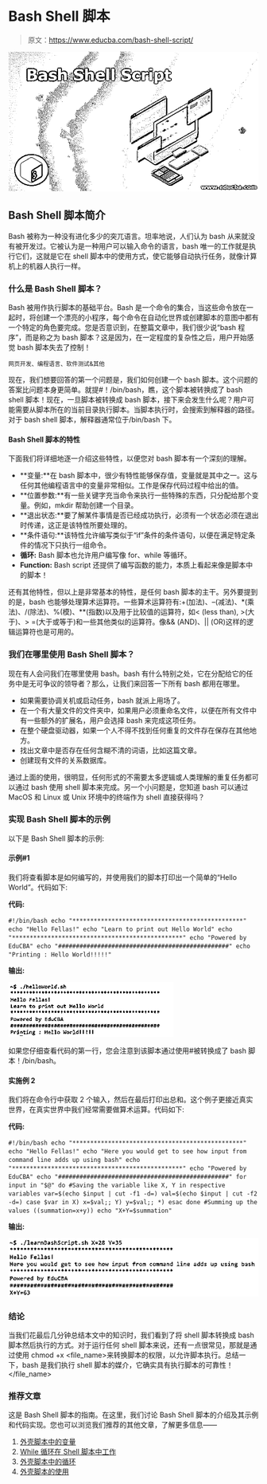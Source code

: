 # Bash Shell 脚本

> 原文：<https://www.educba.com/bash-shell-script/>

![Bash Shell Script](img/50ac1042c5d2d207b5ac3542afeb96de.png)



## Bash Shell 脚本简介

Bash 被称为一种没有进化多少的突兀语言。坦率地说，人们认为 bash 从来就没有被开发过。它被认为是一种用户可以输入命令的语言，bash 唯一的工作就是执行它们，这就是它在 shell 脚本中的使用方式，使它能够自动执行任务，就像计算机上的机器人执行一样。

### 什么是 Bash Shell 脚本？

Bash 被用作执行脚本的基础平台。Bash 是一个命令的集合，当这些命令放在一起时，将创建一个漂亮的小程序，每个命令在自动化世界或创建脚本的意图中都有一个特定的角色要完成。您是否意识到，在整篇文章中，我们很少说“bash 程序”，而是称之为 bash 脚本？这是因为，在一定程度的复杂性之后，用户开始感觉 bash 脚本失去了控制！

<small>网页开发、编程语言、软件测试&其他</small>

现在，我们想要回答的第一个问题是，我们如何创建一个 bash 脚本。这个问题的答案比问题本身更简单。就提#！/bin/bash，瞧，这个脚本被转换成了 bash shell 脚本！现在，一旦脚本被转换成 bash 脚本，接下来会发生什么呢？用户可能需要从脚本所在的当前目录执行脚本。当脚本执行时，会搜索到解释器的路径。对于 bash shell 脚本，解释器通常位于/bin/bash 下。

#### Bash Shell 脚本的特性

下面我们将详细地逐一介绍这些特性，以便您对 bash 脚本有一个深刻的理解。

*   **变量:**在 bash 脚本中，很少有特性能够保存值，变量就是其中之一。这与任何其他编程语言中的变量非常相似。工作是保存代码过程中给出的值。
*   **位置参数:**有一些关键字充当命令来执行一些特殊的东西，只分配给那个变量。例如，mkdir 帮助创建一个目录。
*   **退出状态:**要了解某件事情是否已经成功执行，必须有一个状态必须在退出时传递，这正是该特性所要处理的。
*   **条件语句:**该特性允许编写类似于“if”条件的条件语句，以便在满足特定条件的情况下只执行一组命令。
*   **循环:** Bash 脚本也允许用户编写像 for、while 等循环。
*   **Function:** Bash script 还提供了编写函数的能力，本质上看起来像是脚本中的脚本！

还有其他特性，但以上是非常基本的特性，是任何 bash 脚本的主干。另外要提到的是，bash 也能够处理算术运算符。一些算术运算符有:+(加法)、–(减法)、*(乘法)、/(除法)、%(模)、**(指数)以及用于比较值的运算符，如< (less than), >(大于)、> =(大于或等于)和一些其他类似的运算符。像&& (AND)、|| (OR)这样的逻辑运算符也是可用的。

### 我们在哪里使用 Bash Shell 脚本？

现在有人会问我们在哪里使用 bash。bash 有什么特别之处，它在分配给它的任务中是无可争议的领导者？那么，让我们来回答一下所有 bash 都用在哪里。

*   如果需要协调关机或启动任务，bash 就派上用场了。
*   在一个有大量文件的文件夹中，如果用户必须重命名文件，以便在所有文件中有一些额外的扩展名，用户会选择 bash 来完成这项任务。
*   在整个硬盘驱动器，如果一个人不得不找到任何重复的文件存在保存在其他地方。
*   找出文章中是否存在任何含糊不清的词语，比如这篇文章。
*   创建现有文件的关系数据库。

通过上面的使用，很明显，任何形式的不需要太多逻辑或人类理解的重复任务都可以通过 bash 使用 shell 脚本来完成。另一个小问题是，您知道 bash 可以通过 MacOS 和 Linux 或 Unix 环境中的终端作为 shell 直接获得吗？

### 实现 Bash Shell 脚本的示例

以下是 Bash Shell 脚本的示例:

#### 示例#1

我们将查看脚本是如何编写的，并使用我们的脚本打印出一个简单的“Hello World”。代码如下:

**代码:**

`#!/bin/bash
echo "************************************************"
echo "Hello Fellas!"
echo "Learn to print out Hello World"
echo "************************************************"
echo "Powered by EduCBA"
echo "################################################"
echo "Printing : Hello World!!!!!"`

**输出:**

![Bash Shell Script Example 1](img/1d31c2eb7ca17008f47b8db8a417af81.png)



如果您仔细查看代码的第一行，您会注意到该脚本通过使用#被转换成了 bash 脚本！/bin/bash。

#### 实施例 2

我们将在命令行中获取 2 个输入，然后在最后打印出总和。这个例子更接近真实世界，在真实世界中我们经常需要做算术运算。代码如下:

**代码:**

`#!/bin/bash
echo "************************************************"
echo "Hello Fellas!"
echo "Here you would get to see how input from command line adds up using bash"
echo "************************************************"
echo "Powered by EduCBA"
echo "################################################"
for input in "$@"
do
#Saving the variable like X, Y in respective variables
var=$(echo $input | cut -f1 -d=)
val=$(echo $input | cut -f2 -d=)
case $var in
X) x=$val;;
Y) y=$val;;
*)
esac
done
#Summing up the values
((summation=x+y))
echo "X+Y=$summation"`

**输出:**

![Bash Shell Script Example 2](img/8c3864878ab3f7e95e4f90b32f373426.png)



### 结论

当我们花最后几分钟总结本文中的知识时，我们看到了将 shell 脚本转换成 bash 脚本然后执行的方式。对于运行任何 shell 脚本来说，还有一点很常见，那就是通过使用 chmod +x <file_name>来转换脚本的权限，以允许脚本执行。总结一下，bash 是我们执行 shell 脚本的媒介，它确实具有执行脚本的可靠性！</file_name>

### 推荐文章

这是 Bash Shell 脚本的指南。在这里，我们讨论 Bash Shell 脚本的介绍及其示例和代码实现。您也可以浏览我们推荐的其他文章，了解更多信息——

1.  [外壳脚本中的变量](https://www.educba.com/variables-in-shell-scripting/)
2.  [While 循环在 Shell 脚本中工作](https://www.educba.com/while-loop-in-shell-scripting/)
3.  [外壳脚本中的循环](https://www.educba.com/loops-in-shell-scripting/)
4.  [外壳脚本的使用](https://www.educba.com/uses-of-shell-scripting/)





